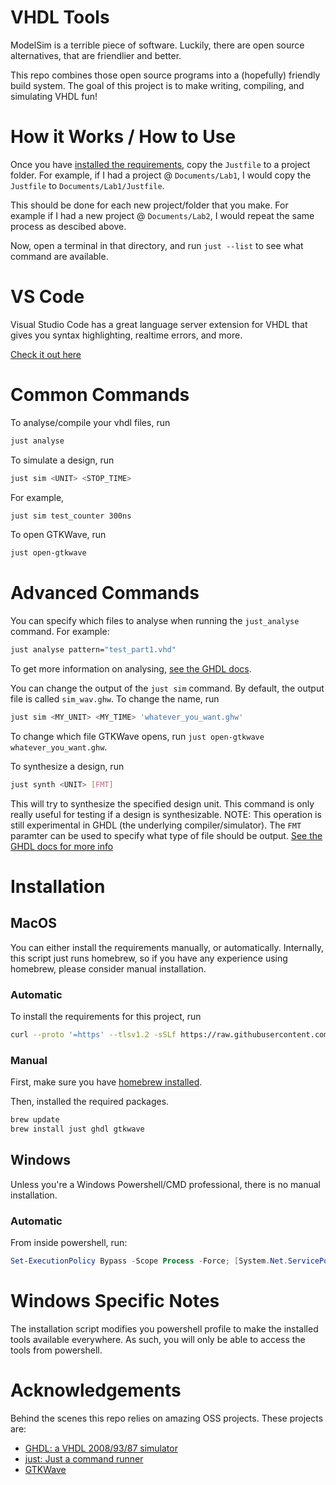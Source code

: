 # VHDL Tools

ModelSim is a terrible piece of software. Luckily, there are
open source alternatives, that are friendlier and better.

This repo combines those open source programs into a
(hopefully) friendly build system. The goal of this project
is to make writing, compiling, and simulating VHDL fun!

# How it Works / How to Use

Once you have [installed the requirements](#installation),
copy the `Justfile` to a project folder. For example, if I
had a project @ `Documents/Lab1`, I would copy the `Justfile`
to `Documents/Lab1/Justfile`.

This should be done for each new project/folder that you
make. For example if I had a new project @ `Documents/Lab2`,
I would repeat the same process as descibed above.

Now, open a terminal in that directory, and run `just
--list` to see what command are available.

# VS Code

Visual Studio Code has a great language server extension
for VHDL that gives you syntax highlighting, realtime
errors, and more. 

[Check it out here](https://marketplace.visualstudio.com/items?itemName=hbohlin.vhdl-ls)

# Common Commands

To analyse/compile your vhdl files, run
```sh
just analyse
```

To simulate a design, run
```sh
just sim <UNIT> <STOP_TIME>
```
For example,
```sh
just sim test_counter 300ns
```

To open GTKWave, run
```sh
just open-gtkwave
```

# Advanced Commands
You can specify which files to analyse when running the
`just_analyse` command. For example:
```sh
just analyse pattern="test_part1.vhd"
```
To get more information on analysing, [see the GHDL docs](https://ghdl.github.io/ghdl/using/InvokingGHDL.html#analysis-a).


You can change the output of the `just sim` command. By default, the output
file is called `sim_wav.ghw`. To change the name, run
```sh
just sim <MY_UNIT> <MY_TIME> 'whatever_you_want.ghw'
```
To change which file GTKWave opens, run `just open-gtkwave
whatever_you_want.ghw`.

To synthesize a design, run
```sh
just synth <UNIT> [FMT]
```
This will try to synthesize the specified design unit. This
command is only really useful for testing if a design is
synthesizable. NOTE: This operation is still experimental 
in GHDL (the underlying compiler/simulator). The `FMT`
paramter can be used to specify what type of file should be
output. [See the GHDL docs for more info](https://ghdl.github.io/ghdl/using/Simulation.html)

# Installation

## MacOS

You can either install the requirements manually, or
automatically. Internally, this script just runs homebrew,
so if you have any experience using homebrew, please
consider manual installation.

### Automatic 

To install the requirements for this project, run
```sh
curl --proto '=https' --tlsv1.2 -sSLf https://raw.githubusercontent.com/obwan02/VHDL-Tools/main/install_tools_macos.sh | bash
```

### Manual

First, make sure you have [homebrew installed](brew.sh).

Then, installed the required packages.
```sh
brew update
brew install just ghdl gtkwave
```
## Windows

Unless you're a Windows Powershell/CMD professional, there
is no manual installation.

### Automatic

From inside powershell, run:
```powershell
Set-ExecutionPolicy Bypass -Scope Process -Force; [System.Net.ServicePointManager]::SecurityProtocol = [System.Net.ServicePointManager]::SecurityProtocol -bor 3072; iex ((New-Object System.Net.WebClient).DownloadString('https://raw.githubusercontent.com/obwan02/VHDL-Tools/main/install_tools_win.ps1'))
```
# Windows Specific Notes 

The installation script modifies you powershell profile to
make the installed tools available everywhere. As such, you
will only be able to access the tools from powershell.

# Acknowledgements

Behind the scenes this repo relies on amazing OSS
projects. These projects are:

- [GHDL: a VHDL 2008/93/87 simulator](https://github.com/ghdl/ghdl)
- [just: Just a command runner](just.systems)
- [GTKWave](https://gtkwave.sourceforge.net/)
